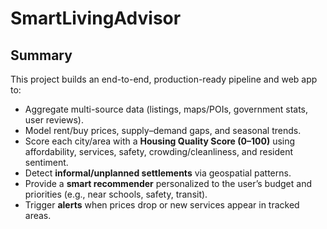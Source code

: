 # SmartLivingAdvisor
## Summary
This project builds an end-to-end, production-ready pipeline and web app to:
- Aggregate multi-source data (listings, maps/POIs, government stats, user reviews).
- Model rent/buy prices, supply–demand gaps, and seasonal trends.
- Score each city/area with a **Housing Quality Score (0–100)** using affordability, services, safety, crowding/cleanliness, and resident sentiment.
- Detect **informal/unplanned settlements** via geospatial patterns.
- Provide a **smart recommender** personalized to the user’s budget and priorities (e.g., near schools, safety, transit).
- Trigger **alerts** when prices drop or new services appear in tracked areas.
